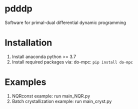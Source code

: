 # pdddp
Software for primal-dual differential dynamic programming

# Installation
1. Install anaconda python >= 3.7
2. Install required packages via:
  do-mpc: `pip install do-mpc`

# Examples
1. NQRconst example: run main_NQR.py
2. Batch crystallization example: run main_cryst.py
